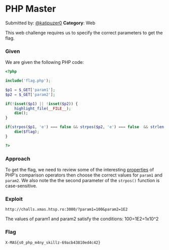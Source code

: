 # PHP Master
Submitted by: [@katipuzer0](https://twitter.com/katipuzer0)
**Category**: Web

This web challenge requires us to specify the correct parameters to get the flag. 

### Given
We are given the following PHP code:

```php
<?php

include('flag.php');

$p1 = $_GET['param1'];
$p2 = $_GET['param2'];

if(!isset($p1) || !isset($p2)) {
    highlight_file(__FILE__);
    die();
}

if(strpos($p1, 'e') === false && strpos($p2, 'e') === false  && strlen($p1) === strlen($p2) && $p1 !== $p2 && $p1[0] != '0' && $p1 == $p2) {
    die($flag);
}

?>

```

### Approach
To get the flag, we need to review some of the interesting [properties](https://medium.com/@Asm0d3us/part-1-php-tricks-in-web-ctf-challenges-e1981475b3e4) of PHP's comparison operators then choose the correct values for `param1` and `param2`. We also note the the second parameter of the `strpos()` function is case-sensitive.

### Exploit
```
http://challs.xmas.htsp.ro:3000/?param1=100&param2=1E2
```
The values of param1 and param2 satisfy the conditions: 100=1E2=1x10^2

### Flag
`X-MAS{s0_php_m4ny_skillz-69acb43810ed4c42}`
